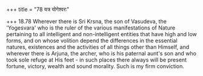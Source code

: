 +++
title = "78 यत्र योगेश्वरः"

+++
18.78 Wherever there is Sri Krsna, the son of Vasudeva, the 'Yogesvara'
who is the ruler of the various manifestations of Nature pertaining to all intelligent and non-intelligent entities that have high and low forms, and on whose volition depend the differences in the essential natures, existences and the activities of all things other than Himself,
and wherever there is Arjuna, the archer, who is his paternal aunt's son and who took sole refuge at His feet - in such places there always will be present fortune, victory, wealth and sound morality. Such is my firm conviction.
